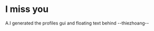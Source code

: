 # I miss you 
A.I generated the profiles gui and floating text behind 
                                       --thiezhoang--
